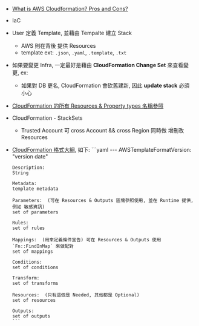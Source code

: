 
- [What is AWS Cloudformation? Pros and Cons?](https://www.youtube.com/watch?v=0Sh9OySCyb4)
- IaC
- User 定義 Template, 並藉由 Tempalte 建立 Stack
    - AWS 則在背後 提供 Resources
    - template ext: `.json`, `.yaml`, `.template`, `.txt`
- 如果要變更 Infra, 一定最好是藉由 **CloudFormation Change Set** 來查看變更, ex:
    - 如果對 DB 更名, CloudFormation 會砍舊建新, 因此 **update stack** 必須小心
- [CloudFormation 的所有 Resources & Property types 名稱參照](https://docs.aws.amazon.com/AWSCloudFormation/latest/UserGuide/aws-template-resource-type-ref.html)
- CloudFormation - StackSets
    - Trusted Account 可 cross Account && cross Region 同時做 增刪改 Resources
- [CloudFormation 格式大綱](https://docs.aws.amazon.com/AWSCloudFormation/latest/UserGuide/template-anatomy.html), 如下:
      ```yaml
      ---
      AWSTemplateFormatVersion: "version date"
      
      Description:
      String
      
      Metadata:
      template metadata
      
      Parameters:  (可在 Resources & Outputs 區塊參照使用, 並在 Runtime 提供, 例如 敏感資訊)
      set of parameters
      
      Rules:
      set of rules
      
      Mappings:  (用來定義條件宣告) 可在 Resources & Outputs 使用 `Fn::FindInMap` 來做配對
      set of mappings
      
      Conditions:
      set of conditions
      
      Transform:
      set of transforms
      
      Resources:  (只有這個是 Needed, 其他都是 Optional)
      set of resources
      
      Outputs:
      set of outputs
      ```
